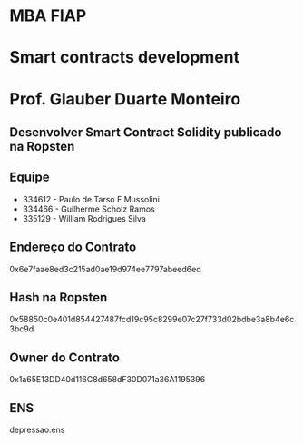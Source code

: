 # MBA FIAP
# Smart contracts development 
# Prof. Glauber Duarte Monteiro

## Desenvolver Smart Contract Solidity publicado na Ropsten

## Equipe
- 334612 - Paulo de Tarso F Mussolini
- 334466 - Guilherme Scholz Ramos 
- 335129 - William Rodrigues Silva 


## Endereço do Contrato
0x6e7faae8ed3c215ad0ae19d974ee7797abeed6ed

## Hash na Ropsten
0x58850c0e401d854427487fcd19c95c8299e07c27f733d02bdbe3a8b4e6c3bc9d

## Owner do Contrato
0x1a65E13DD40d116C8d658dF30D071a36A1195396

## ENS
depressao.ens


